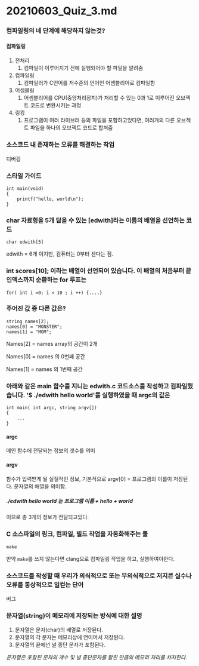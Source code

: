 # 20210603_Quiz_3.md

### 컴파일링의 네 단계에 해당하지 않는것?

#### 컴파일링

1. 전처리
   1. 컴파일이 이루어지기 전에 실행되어야 할 파일을 알려줌
2. 컴파일링
   1. 컴파일러가 C언어를 저수준의 언어인 어셈블리어로 컴파일함
3. 어셈블링
   1. 어셈블리어를  CPU(중앙처리장치)가 처리할 수 있는 0과 1로 이루어진 오브젝트 코드로 변환시키는 과정
4. 링킹
   1. 프로그램이 여러 라이브러 등의 파일을 포함하고있다면, 여러개의 다른 오브젝트 파일을 하나의 오브젝트 코드로 합쳐줌

### 소스코드 내 존재하는 오류를 해결하는 작업

디버깅

### 스타일 가이드

```
int main(void)
{
	printf("hello, world\n");
}
```

### char 자료형을 5개 담을 수 있는 [edwith]라는 이름의 배열을 선언하는 코드

`char edwith[5]`

edwith = 6개 이지만, 컴퓨터는 0부터 센다는 점.

### int scores[10]; 이라는 배열이 선언되어 있습니다. 이 배열의 처음부터 끝 인덱스까지 순환하는 for 루프는 

`for( int i =0; i < 10 ; i ++) {....}`

### 주어진 값 중 다른 값은?

```
string names[2];
names[0] = "MONSTER";
names[1] = "MOM";
```

Names[2] = names array의 공간이 2개

Names[0] = names 의 0번째 공간

Names[1] = names 의 1번째 공간

### 아래와 같은 main 함수를 지니는 edwith.c 코드소스를 작성하고 컴파일했습니다. '$ ./edwith hello world'를 실행하였을 때 argc의 값은

```
int main( int argc, string argv[])
{
	...
}
```

#### argc 

메인 함수에 전달되는 정보의 갯수를 의미

#### argv

함수가 입력받게 될 실질적인 정보, 기본적으로 argv[0] = 프로그램의 이름이 저장된다. 문자열의 배열을 의미함.

##### ./edwith hello world 는 프로그램 이름 + hello + world 

이므로 총 3개의 정보가 전달되고있다.

### C 소스파일의 링크, 컴파일, 빌드 작업을 자동화해주는 툴

`make`

만약 `make`를 쓰지 않는다면 clang으로 컴파일링 작업을 하고, 실행하여야한다.

### 소스코드를 작성할 때 우리가 의식적으로 또는 무의식적으로 저지른 실수나 오류를 통상적으로 일컫는 단어

버그

### 문자열(string)이 메모리에 저장되는 방식에 대한 설명

1. 문자열은 문자(char)의 배열로 저장된다.
2. 문자열의 각 문자는 메모리상에 연이어서 저장된다.
3. 문자열의 끝에넌 널 종단 문자가 포함된다.

*문자열은 포함된 문자의 개수 및 널 종단문자를 합친 만큼의 메모리 자리를 차지한다.*

